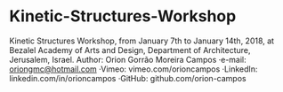 # Kinetic-Structures-Workshop
Kinetic Structures Workshop, from January 7th to January 14th, 2018, at Bezalel Academy of Arts and Design, Department of Architecture, Jerusalem, Israel. Author: Orion Gorrão Moreira Campos ·e-mail: oriongmc@hotmail.com ·Vimeo: vimeo.com/orioncampos ·LinkedIn: linkedin.com/in/orioncampos ·GitHub: github.com/orion-campos
